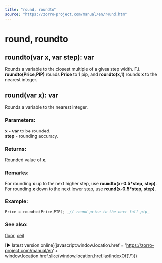 ```yaml
---
title: "round, roundto"
source: "https://zorro-project.com/manual/en/round.htm"
---
```


# round, roundto

## roundto(var x, var step): var

Rounds a variable to the closest multiple of a given step width. F.i. **roundto(Price,PIP)** rounds **Price** to 1 pip, and **roundto(x,1)** rounds **x** to the nearest integer.

## round(var x): var

Rounds a variable to the nearest integer.

### Parameters:

**x** - **var** to be rounded.  
**step** - rounding accuracy.  

### Returns:

Rounded value of **x**.  

### Remarks:

For rounding **x** up to the next higher step, use **roundto(x+0.5\*step, step)**. For rounding **x** down to the next lower step, use **round(x-0.5\*step, step)**.

### Example:

```c
Price = roundto(Price,PIP); _// round price to the next full pip_
```

### See also:

[floor](076_floor_ceil.md), [ceil](076_floor_ceil.md)

[► latest version online](javascript:window.location.href = 'https://zorro-project.com/manual/en' + window.location.href.slice\(window.location.href.lastIndexOf\('/'\)\))